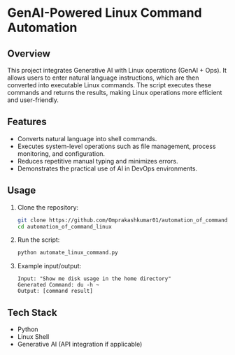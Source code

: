 # GenAI-Powered Linux Command Automation

## Overview  
This project integrates Generative AI with Linux operations (GenAI + Ops). It allows users to enter natural language instructions, which are then converted into executable Linux commands. The script executes these commands and returns the results, making Linux operations more efficient and user-friendly.

## Features  
- Converts natural language into shell commands.  
- Executes system-level operations such as file management, process monitoring, and configuration.  
- Reduces repetitive manual typing and minimizes errors.  
- Demonstrates the practical use of AI in DevOps environments.  

## Usage  
1. Clone the repository:  
   ```bash
   git clone https://github.com/Omprakashkumar01/automation_of_command_linux.git
   cd automation_of_command_linux
   ```
2. Run the script:  
   ```bash
   python automate_linux_command.py
   ```
3. Example input/output:  
   ```
   Input: "Show me disk usage in the home directory"
   Generated Command: du -h ~
   Output: [command result]
   ```

## Tech Stack  
- Python  
- Linux Shell  
- Generative AI (API integration if applicable)  

 
